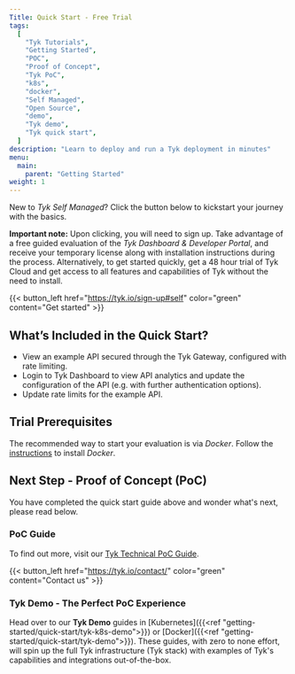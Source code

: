 ```yaml
---
Title: Quick Start - Free Trial
tags:
  [
    "Tyk Tutorials",
    "Getting Started",
    "POC",
    "Proof of Concept",
    "Tyk PoC",
    "k8s",
    "docker",
    "Self Managed",
    "Open Source",
    "demo",
    "Tyk demo",
    "Tyk quick start",
  ]
description: "Learn to deploy and run a Tyk deployment in minutes"
menu:
  main:
    parent: "Getting Started"
weight: 1
---
```


New to _Tyk Self Managed_? Click the button below to kickstart your journey with the basics.

**Important note:** Upon clicking, you will need to sign up. Take advantage of a free guided evaluation of the _Tyk Dashboard & Developer Portal_, and receive your temporary license along with installation instructions during the process. Alternatively, to get started quickly, get a 48 hour trial of Tyk Cloud and get access to all features and capabilities of Tyk without the need to install.

{{< button_left href="https://tyk.io/sign-up#self" color="green" content="Get started" >}}

## What’s Included in the Quick Start?

- View an example API secured through the Tyk Gateway, configured with rate limiting.
- Login to Tyk Dashboard to view API analytics and update the configuration of the API (e.g. with further authentication options).
- Update rate limits for the example API.

## Trial Prerequisites

The recommended way to start your evaluation is via _Docker_. Follow the [instructions](https://docs.docker.com/get-docker/) to install _Docker_.

## Next Step - Proof of Concept (PoC)

You have completed the quick start guide above and wonder what's next, please read below.

### PoC Guide

To find out more, visit our [Tyk Technical PoC Guide](https://tyk.io/customer-engineering/poc/technical-guide/).

{{< button_left href="https://tyk.io/contact/" color="green" content="Contact us" >}}

### Tyk Demo - The Perfect PoC Experience

Head over to our **Tyk Demo** guides in [Kubernetes]({{<ref "getting-started/quick-start/tyk-k8s-demo">}}) or [Docker]({{<ref "getting-started/quick-start/tyk-demo">}}). These guides, with zero to none effort, will spin up the full Tyk infrastructure (Tyk stack) with examples of Tyk's capabilities and integrations out-of-the-box.
